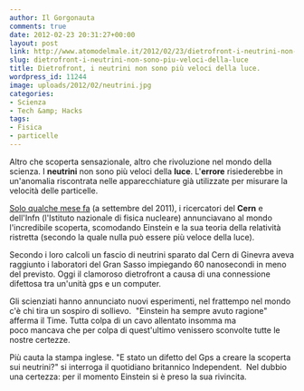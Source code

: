 ```yaml
---
author: Il Gorgonauta
comments: true
date: 2012-02-23 20:31:27+00:00
layout: post
link: http://www.atomodelmale.it/2012/02/23/dietrofront-i-neutrini-non-sono-piu-veloci-della-luce/
slug: dietrofront-i-neutrini-non-sono-piu-veloci-della-luce
title: Dietrofront, i neutrini non sono più veloci della luce.
wordpress_id: 11244
image: uploads/2012/02/neutrini.jpg
categories:
- Scienza
- Tech &amp; Hacks
tags:
- Fisica
- particelle
---
```



Altro che scoperta sensazionale, altro che rivoluzione nel mondo della scienza. I **neutrini** non sono più veloci della **luce**. L'**errore** risiederebbe in un'anomalia riscontrata nelle apparecchiature già utilizzate per misurare la velocità delle particelle.

[Solo qualche mese fa](/2011/09/23/neutrini-particelle-piu-veloci-della-luce-con-buona-pace-di-albert-einstein/) (a settembre del 2011), i ricercatori del **Cern** e dell'Infn (l'Istituto nazionale di fisica nucleare) annunciavano al mondo l'incredibile scoperta, scomodando Einstein e la sua teoria della relatività ristretta (secondo la quale nulla può essere più veloce della luce).

Secondo i loro calcoli un fascio di neutrini sparato dal Cern di Ginevra aveva raggiunto i laboratori del Gran Sasso impiegando 60 nanosecondi in meno del previsto. Oggi il clamoroso dietrofront a causa di una connessione difettosa tra un'unità gps e un computer.

Gli scienziati hanno annunciato nuovi esperimenti, nel frattempo nel mondo c'è chi tira un sospiro di sollievo.  "Einstein ha sempre avuto ragione" afferma il Time. Tutta colpa di un cavo allentato insomma ma poco mancava che per colpa di quest'ultimo venissero sconvolte tutte le nostre certezze.

Più cauta la stampa inglese. "E stato un difetto del Gps a creare la scoperta sui neutrini?" si interroga il quotidiano britannico Independent.  Nel dubbio una certezza: per il momento Einstein si è preso la sua rivincita.
